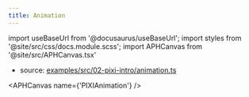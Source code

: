 ```yaml
---
title: Animation
---
```


import useBaseUrl from '@docusaurus/useBaseUrl';
import styles from '@site/src/css/docs.module.scss';
import APHCanvas from '@site/src/APHCanvas.tsx'

- source: [examples/src/02-pixi-intro/animation.ts](https://github.com/APHGames/examples/blob/main/src/02-pixi-intro/animation.ts)


<APHCanvas name={'PIXIAnimation'} />

